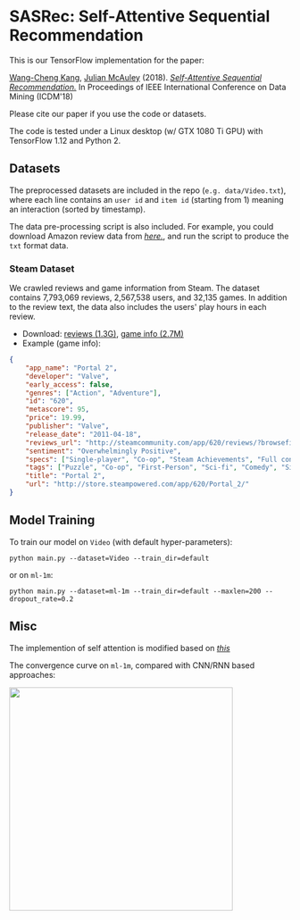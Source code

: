 # SASRec: Self-Attentive Sequential Recommendation

This is our TensorFlow implementation for the paper:

[Wang-Cheng Kang](http://kwc-oliver.com), [Julian McAuley](http://cseweb.ucsd.edu/~jmcauley/) (2018). *[Self-Attentive Sequential Recommendation.](https://cseweb.ucsd.edu/~jmcauley/pdfs/icdm18.pdf)* In Proceedings of IEEE International Conference on Data Mining (ICDM'18)

Please cite our paper if you use the code or datasets.

The code is tested under a Linux desktop (w/ GTX 1080 Ti GPU) with TensorFlow 1.12 and Python 2.

## Datasets

The preprocessed datasets are included in the repo (`e.g. data/Video.txt`), where each line contains an `user id` and 
`item id` (starting from 1) meaning an interaction (sorted by timestamp).

The data pre-processing script is also included. For example, you could download Amazon review data from *[here.](http://jmcauley.ucsd.edu/data/amazon/index.html)*, and run the script to produce the `txt` format data.

### Steam Dataset

We crawled reviews and game information from Steam. The dataset contains 7,793,069 reviews, 2,567,538 users, and 32,135 games. In addition to the review text, the data also includes the users' play hours in each review.     

* Download: [reviews (1.3G)](http://cseweb.ucsd.edu/~wckang/steam_reviews.json.gz), [game info (2.7M)](http://cseweb.ucsd.edu/~wckang/steam_games.json.gz)
* Example (game info):
```json
{
    "app_name": "Portal 2", 
    "developer": "Valve", 
    "early_access": false, 
    "genres": ["Action", "Adventure"], 
    "id": "620", 
    "metascore": 95, 
    "price": 19.99, 
    "publisher": "Valve", 
    "release_date": "2011-04-18", 
    "reviews_url": "http://steamcommunity.com/app/620/reviews/?browsefilter=mostrecent&p=1", 
    "sentiment": "Overwhelmingly Positive", 
    "specs": ["Single-player", "Co-op", "Steam Achievements", "Full controller support", "Steam Trading Cards", "Captions available", "Steam Workshop", "Steam Cloud", "Stats", "Includes level editor", "Commentary available"], 
    "tags": ["Puzzle", "Co-op", "First-Person", "Sci-fi", "Comedy", "Singleplayer", "Adventure", "Online Co-Op", "Funny", "Science", "Female Protagonist", "Action", "Story Rich", "Multiplayer", "Atmospheric", "Local Co-Op", "FPS", "Strategy", "Space", "Platformer"], 
    "title": "Portal 2", 
    "url": "http://store.steampowered.com/app/620/Portal_2/"
}
```
  

## Model Training

To train our model on `Video` (with default hyper-parameters): 

```
python main.py --dataset=Video --train_dir=default 
```

or on `ml-1m`:

```
python main.py --dataset=ml-1m --train_dir=default --maxlen=200 --dropout_rate=0.2 
``` 

## Misc

The implemention of self attention is modified based on *[this](https://github.com/Kyubyong/transformer)*

The convergence curve on `ml-1m`, compared with CNN/RNN based approaches:  

<img src="curve.png" width="400">

